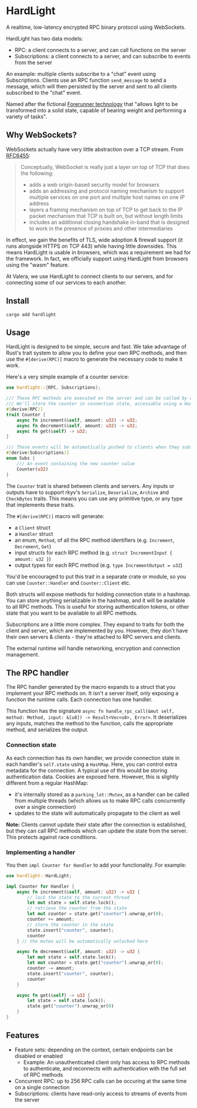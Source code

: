 # HardLight

A realtime, low-latency encrypted RPC binary protocol using WebSockets.

HardLight has two data models:

- RPC: a client connects to a server, and can call functions on the server
- Subscriptions: a client connects to a server, and can subscribe to events from the server

An example: multiple clients subscribe to a "chat" event using Subscriptions. Clients use an RPC function `send_message` to send a message, which will then persisted by the server and sent to all clients subscribed to the "chat" event.

Named after the fictional [Forerunner technology](https://www.halopedia.org/Hard_light) that "allows light to be transformed into a solid state, capable of bearing weight and performing a variety of tasks".

## Why WebSockets?

WebSockets actually have very little abstraction over a TCP stream. From [RFC6455](https://datatracker.ietf.org/doc/html/rfc6455#section-1.5):

> Conceptually, WebSocket is really just a layer on top of TCP that does the following:
>
> - adds a web origin-based security model for browsers
> - adds an addressing and protocol naming mechanism to support multiple services on one port and multiple host names on one IP address
> - layers a framing mechanism on top of TCP to get back to the IP packet mechanism that TCP is built on, but without length limits
> - includes an additional closing handshake in-band that is designed to work in the presence of proxies and other intermediaries

In effect, we gain the benefits of TLS, wide adoption & firewall support (it runs alongside HTTPS on TCP 443) while having little downsides. This means HardLight is usable in browsers, which was a requirement we had for the framework. In fact, we officially support using HardLight from browsers using the "wasm" feature.

At Valera, we use HardLight to connect clients to our servers, and for connecting some of our services to each another.

## Install

```shell
cargo add hardlight
```

## Usage

HardLight is designed to be simple, secure and fast. We take advantage of Rust's trait system to allow you to define your own RPC methods, and then use the `#[derive(RPC)]` macro to generate the necessary code to make it work.

Here's a very simple example of a counter service:

```rust
use hardlight::{RPC, Subscriptions};

/// These RPC methods are executed on the server and can be called by clients.
/// We'll store the counter in connection state, accessable using a HashMap-compatible API
#[derive(RPC)]
trait Counter {
    async fn increment(&self, amount: u32) -> u32;
    async fn decrement(&self, amount: u32) -> u32;
    async fn get(&self) -> u32;
}

/// These events will be automatically pushed to clients when they subscribe
#[derive(Subscriptions)]
enum Subs {
    /// An event containing the new counter value
    Counter(u32)
}
```

The `Counter` trait is shared between clients and servers. Any inputs or outputs have to support rkyv's `Serialize`, `Deserialize`, `Archive` and `CheckBytes` traits. This means you can use any primitive type, or any type that implements these traits.

The `#[derive(RPC)]` macro will generate:

- a `Client` struct
- a `Handler` struct
- an enum, `Method`, of all the RPC method identifiers (e.g. `Increment`, `Decrement`, `Get`)
- input structs for each RPC method (e.g. `struct IncrementInput { amount: u32 }`)
- output types for each RPC method (e.g. `type IncrementOutput = u32`)

You'd be encouraged to put this trait in a separate crate or module, so you can use `Counter::Handler` and `Counter::Client` etc.

Both structs will expose methods for holding connection state in a hashmap. You can store anything serializable in the hashmap, and it will be available to all RPC methods. This is useful for storing authentication tokens, or other state that you want to be available to all RPC methods.

Subscriptions are a little more complex. They expand to traits for both the client and server, which are implemented by you. However, they don't have their own servers & clients - they're attached to RPC servers and clients.

The external runtime will handle networking, encryption and connection management.

## The RPC handler

The RPC handler generated by the macro expands to a struct that you implement your RPC methods on. It isn't a server itself, only exposing a function the runtime calls. Each connection has one handler.

This function has the signature `async fn handle_rpc_call(&mut self, method: Method, input: &[u8]) -> Result<Vec<u8>, Error>`. It deserializes any inputs, matches the method to the function, calls the appropriate method, and serializes the output.

### Connection state

As each connection has its own handler, we provide connection state in each handler's `self.state` using a `HashMap`. Here, you can control extra metadata for the connection. A typical use of this would be storing authentication data. Cookies are exposed here. However, this is slightly different from a regular HashMap:

- it's internally stored as a `parking_lot::Mutex`, as a handler can be called from multiple threads (which allows us to make RPC calls concurrently over a single connection)
- updates to the state will automatically propagate to the client as well

**Note:** Clients cannot update their state after the connection is established, but they can call RPC methods which can update the state from the server. This protects against race conditions.

### Implementing a handler

You then `impl Counter for Handler` to add your functionality. For example:

```rust
use hardlight::HardLight;

impl Counter for Handler {
    async fn increment(&self, amount: u32) -> u32 {
        // lock the state to the current thread
        let mut state = self.state.lock();
        // retrieve the counter from the state
        let mut counter = state.get("counter").unwrap_or(0);
        counter += amount;
        // store the counter in the state
        state.insert("counter", counter);
        counter
    } // the mutex will be automatically unlocked here

    async fn decrement(&self, amount: u32) -> u32 {
        let mut state = self.state.lock();
        let mut counter = state.get("counter").unwrap_or(0);
        counter -= amount;
        state.insert("counter", counter);
        counter
    }

    async fn get(&self) -> u32 {
        let state = self.state.lock();
        state.get("counter").unwrap_or(0)
    }
}
```

## Features

- Feature sets: depending on the context, certain endpoints can be disabled or enabled
  - Example: An unauthenticated client only has access to RPC methods to authenticate, and reconnects with authentication with the full set of RPC methods
- Concurrent RPC: up to 256 RPC calls can be occuring at the same time on a single connection
- Subscriptions: clients have read-only access to streams of events from the server
